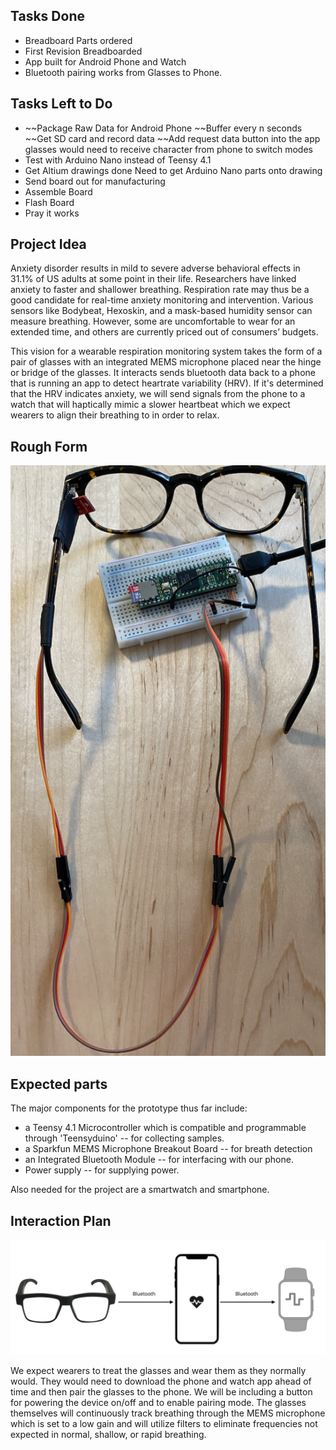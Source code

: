 ## Tasks Done

* Breadboard Parts ordered
* First Revision Breadboarded
* App built for Android Phone and Watch
* Bluetooth pairing works from Glasses to Phone.

## Tasks Left to Do 
* ~~Package Raw Data for Android Phone
    ~~Buffer every n seconds
    ~~Get SD card and record data
    ~~Add request data button into the app glasses would need to receive character from phone to switch modes
* Test with Arduino Nano instead of Teensy 4.1
* Get Altium drawings done
    Need to get Arduino Nano parts onto drawing
* Send board out for manufacturing
* Assemble Board
* Flash Board
* Pray it works


## Project Idea 
Anxiety disorder results in mild to severe adverse behavioral effects in 31.1% of US adults at some point in their life. Researchers have linked anxiety to faster and shallower breathing. Respiration rate may thus be a good candidate for real-time anxiety monitoring and intervention. Various sensors like Bodybeat, Hexoskin, and a mask-based humidity sensor can measure breathing. However, some are uncomfortable to wear for an extended time, and others are currently priced out of consumers’ budgets. 

This vision for a wearable respiration monitoring system takes the form of a pair of glasses with an integrated MEMS microphone placed near the hinge or bridge of the glasses. It interacts sends bluetooth data back to a phone that is running an app to detect heartrate variability (HRV). If it's determined that the HRV indicates anxiety, we will send signals from the phone to a watch that will haptically mimic a slower heartbeat which we expect wearers to align their breathing to in order to relax.

## Rough Form
![](https://github.com/ThisGuyEddie/Interactive-Lab-Hub/blob/master/final_project/media/cbm_proto.png)

## Expected parts
The major components for the prototype thus far include:
* a Teensy 4.1 Microcontroller which is compatible and programmable through 'Teensyduino' -- for collecting samples.  
* a Sparkfun MEMS Microphone Breakout Board -- for breath detection
* an Integrated Bluetooth Module -- for interfacing with our phone. 
* Power supply -- for supplying power. 

Also needed for the project are a smartwatch and smartphone. 


## Interaction Plan
![](https://github.com/ThisGuyEddie/Interactive-Lab-Hub/blob/master/final_project/media/cbm_to_phone_to_watch_small.jpg)

We expect wearers to treat the glasses and wear them as they normally would. They would need to download the phone and watch app ahead of time and then pair the glasses to the phone. We will be including a button for powering the device on/off and to enable pairing mode. The glasses themselves will continuously track breathing through the MEMS microphone which is set to a low gain and will utilize filters to eliminate frequencies not expected in normal, shallow, or rapid breathing. 
